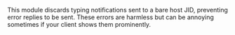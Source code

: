 This module discards typing notifications sent to a bare host JID,
preventing error replies to be sent. These errors are harmless but can
be annoying sometimes if your client shows them prominently.
